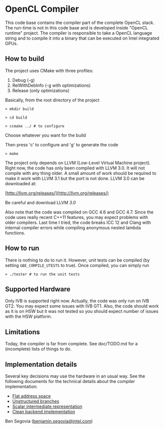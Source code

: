 OpenCL Compiler
===============

This code base contains the compiler part of the complete OpenCL stack. The
run-time is not in this code base and is developed inside "OpenCL runtime"
project. The compiler is responsible to take a OpenCL language string and to
compile it into a binary that can be executed on Intel integrated GPUs.

How to build
------------

The project uses CMake with three profiles:

  1. Debug (-g)
  2. RelWithDebInfo (-g with optimizations)
  3. Release (only optimizations)

Basically, from the root directory of the project

`> mkdir build`

`> cd build`

`> ccmake ../ # to configure`

Choose whatever you want for the build

Then press 'c' to configure and 'g' to generate the code

`> make`

The project only depends on LLVM (Low-Level Virtual Machine project). Right
now, the code has only been compiled with LLVM 3.0. It will not compile with
any thing older. A small amount of work should be required to make it work
with LLVM 3.1 but the port is not done. LLVM 3.0 can be downloaded at:

[http://llvm.org/releases/](http://llvm.org/releases/)

Be careful and download LLVM *3.0*

Also note that the code was compiled on GCC 4.6 and GCC 4.7. Since the code uses
really recent C++11 features, you may expect problems with older compilers. Last
time I tried, the code breaks ICC 12 and Clang with internal compiler errors
while compiling anonymous nested lambda functions.

How to run
----------

There is nothing to do to run it. However, unit tests can be compiled (by
setting `GBE_COMPILE_UTESTS` to true). Once compiled, you can simply run

`> ./tester # to run the unit tests`

Supported Hardware
------------------

Only IVB is supported right now. Actually, the code was only run on IVB GT2. You
may expect some issues with IVB GT1. Also, the code should work as it is on HSW
but it was not tested so you should expect number of issues with the HSW
platform.

Limitations
-----------

Today, the compiler is far from complete. See doc/TODO.md for a (incomplete)
lists of things to do.

Implementation details
----------------------

Several key decisions may use the hardware in an usual way. See the following
documents for the technical details about the compiler implementation:

- [Flat address space](doc/flat\_address\_space.html)
- [Unstructured branches](doc/unstructured\_branches.html)
- [Scalar intermediate representation](doc/gen\_ir.html)
- [Clean backend implementation](doc/compiler_backend.html)

Ben Segovia (<benjamin.segovia@intel.com>)

